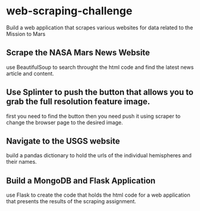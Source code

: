 # web-scraping-challenge
Build a web application that scrapes various websites for data related to the Mission to Mars
## Scrape the NASA Mars News Website
use BeautifulSoup to search throught the html code and find the latest news article and content.
## Use Splinter to push the button that allows you to grab the full resolution feature image.
first you need to find the button then you need push it using scraper to change the browser page to the desired image.
## Navigate to the USGS website 
build a pandas dictionary to hold the urls of the individual hemispheres and their names.
## Build a MongoDB and Flask Application
use Flask to create the code that holds the html code for a web application that presents the results of the scraping assignment.
